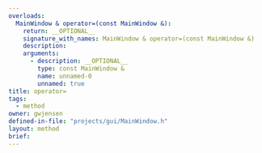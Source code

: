 ```yaml
---
overloads:
  MainWindow & operator=(const MainWindow &):
    return: __OPTIONAL__
    signature_with_names: MainWindow & operator=(const MainWindow &)
    description:
    arguments:
      - description: __OPTIONAL__
        type: const MainWindow &
        name: unnamed-0
        unnamed: true
title: operator=
tags:
  - method
owner: gwjensen
defined-in-file: "projects/gui/MainWindow.h"
layout: method
brief:
---
```

